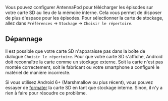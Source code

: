 Vous pouvez configurer AntennaPod pour télécharger les épisodes sur votre carte
SD au lieu de la mémoire interne. Cela vous permet de disposer de plus d'espace
pour les épisodes. Pour sélectionner la carte de stockage, allez dans
`Préférences` → `Stockage` → `Choisir le répertoire`.

## Dépannage

Il est possible que votre carte SD n'apparaisse pas dans la boîte de dialogue
`Choisir le répertoire`. Pour que votre carte SD s'affiche, Android doit
reconnaître la carte comme un stockage externe. Soit la carte n'est pas montée
correctement, soit le fabricant ou votre smartphone a configuré le matériel de
manière incorrecte.

Si vous utilisez Android 6+ (Marshmallow ou plus récent), vous pouvez essayer de
[formater](https://lmgtfy.com/?q=android+6+sd+card+internal+storage) la carte SD
en tant que stockage interne. Sinon, il n'y a rien à faire pour résoudre ce
problème.
